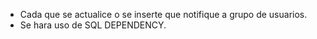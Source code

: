 - Cada que se actualice o se inserte que notifique a grupo de usuarios.
- Se hara uso de SQL DEPENDENCY.

